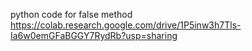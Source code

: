 



python code for false method 
https://colab.research.google.com/drive/1P5inw3h7Tls-Ia6w0emGFaBGGY7RydRb?usp=sharing
